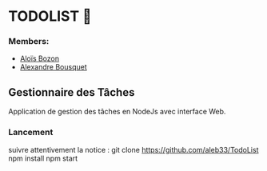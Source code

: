# TODOLIST 📌

### Members:
- [Aloïs Bozon](https://github.com/Alois-B)
- [Alexandre Bousquet](https://github.com/aleb33)

## Gestionnaire des Tâches 
Application de gestion des tâches en NodeJs avec interface Web.

### Lancement
suivre attentivement la notice :
git clone https://github.com/aleb33/TodoList
npm install 
npm start

